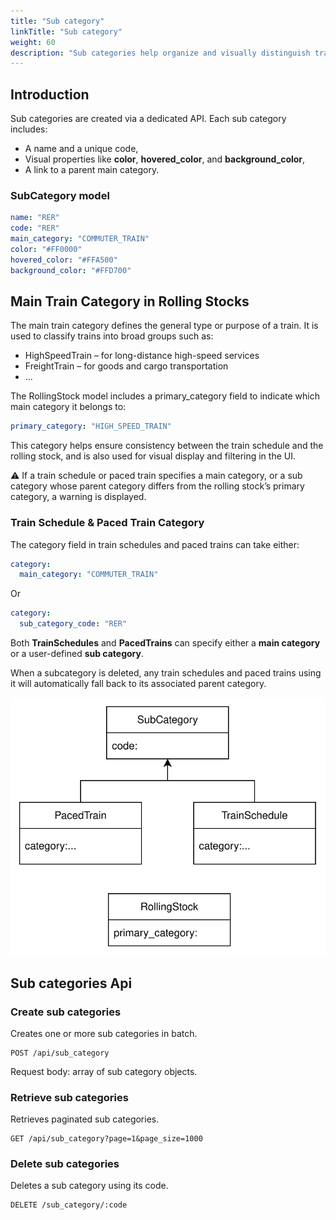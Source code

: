 ```yaml
---
title: "Sub category"
linkTitle: "Sub category"
weight: 60
description: "Sub categories help organize and visually distinguish train schedules and paced trains when displayed in OSRD and NGE."
---
```


## Introduction

Sub categories are created via a dedicated API. Each sub category includes:

  - A name and a unique code,
  - Visual properties like **color**, **hovered_color**, and **background_color**,
  - A link to a parent main category.

### SubCategory model

```yml
name: "RER"
code: "RER"
main_category: "COMMUTER_TRAIN"
color: "#FF0000"
hovered_color: "#FFA500"
background_color: "#FFD700"
```

## Main Train Category in Rolling Stocks

The main train category defines the general type or purpose of a train.
It is used to classify trains into broad groups such as:
  - HighSpeedTrain – for long-distance high-speed services
  - FreightTrain – for goods and cargo transportation
  - ...

The RollingStock model includes a primary_category field to indicate which main category it belongs to:
```yml
primary_category: "HIGH_SPEED_TRAIN"
```

This category helps ensure consistency between the train schedule and the rolling stock, and is also used for visual display and filtering in the UI.

⚠️ If a train schedule or paced train specifies a main category, or a sub category whose parent category differs from the rolling stock’s primary category, a warning is displayed.

### Train Schedule & Paced Train Category

The category field in train schedules and paced trains can take either:

```yml
category:
  main_category: "COMMUTER_TRAIN"
```

Or

```yml
category:
  sub_category_code: "RER"
```

Both **TrainSchedules** and **PacedTrains** can specify either a **main category** or a user-defined **sub category**.

When a subcategory is deleted, any train schedules and paced trains using it will automatically fall back to its associated parent category.

![sub category diagram](sub_category.svg)

## Sub categories Api

### Create sub categories

Creates one or more sub categories in batch.

```
POST /api/sub_category
```

Request body: array of sub category objects.

### Retrieve sub categories

Retrieves paginated sub categories.

```
GET /api/sub_category?page=1&page_size=1000
```

### Delete sub categories

Deletes a sub category using its code.

```
DELETE /sub_category/:code
```
